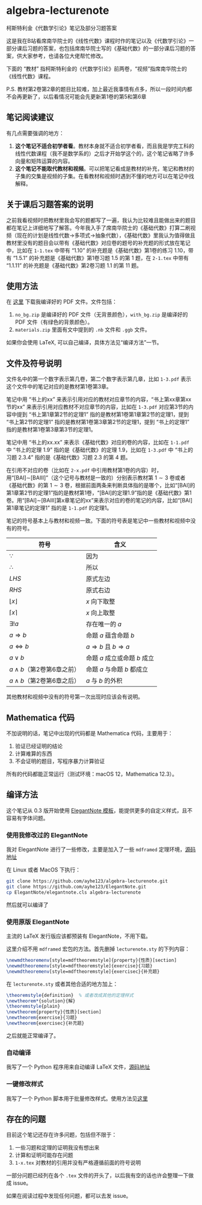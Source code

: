 # algebra-lecturenote
柯斯特利金《代数学引论》笔记及部分习题答案

这是我在B站看席南华院士的《线性代数》课程时作的笔记以及《代数学引论》一部分课后习题的答案，也包括席南华院士写的《基础代数》的一部分课后习题的答案，供大家参考，也请各位大佬帮忙修改。

下面的 “教材” 指柯斯特利金的《代数学引论》前两卷，“视频”指席南华院士的《线性代数》课程。

P.S. 教材第2卷第2章的题目比较难，加上最近我事情有点多，所以一段时间内都不会再更新了，以后看情况可能会先更新第1卷的第5和第6章

## 笔记阅读建议

有几点需要强调的地方：

1. **这个笔记不适合初学者看**。教材本身就不适合初学者看，而且我是学完工科的线性代数课程（我不是数学系的）之后才开始学这个的，这个笔记省略了许多向量和矩阵运算的内容。
2. **这个笔记不能取代教材和视频**。可以把笔记看成是教材的补充，笔记和教材的子集的交集是视频的子集。在看教材和视频时遇到不懂的地方可以在笔记中找解释。

## 关于课后习题答案的说明

之前我看视频时把教材里我会写的题都写了一遍，我认为比较难且能做出来的题目都在笔记上详细地写了解答。今年我入手了席南华院士的《基础代数》打算二刷视频（现在的计划是线性代数->多项式->抽象代数），《基础代数》里我认为值得做且教材里没有的题目会以带有《基础代数》对应卷的题号的补充题的形式放在笔记中，比如在 `1-1.tex` 中带有 “1.10” 的补充题是《基础代数》第1卷的练习 1.10，带有 “1.5.1” 的补充题是《基础代数》第1卷习题 1.5 的第 1 题，在 `2-1.tex` 中带有 “1.1.11” 的补充题是《基础代数》第2卷习题 1.1 的第 11 题。

## 使用方法

在 [这里](https://github.com/ayhe123/algebra-lecturenote/releases) 下载我编译好的 PDF 文件。文件包括：

1. `no_bg.zip` 是编译好的 PDF 文件（无背景颜色），`with_bg.zip` 是编译好的 PDF 文件（有绿色的背景颜色）。
2.  `materials.zip` 里面有文中提到的 `.nb` 文件和 `.ggb` 文件。

如果你会使用 LaTeX, 可以自己编译，具体方法见“编译方法”一节。

## 文件及符号说明

文件名中的第一个数字表示第几卷，第二个数字表示第几章，比如 `1-3.pdf` 表示这个文件中的笔记对应的是教材第1卷第3章。

笔记中用 “书上的xx” 来表示引用对应的教材对应章节的内容，“书上第xx章第xx节的xx” 来表示引用对应教材不对应章节的内容，比如在 `1-3.pdf` 对应第3节的内容中提到 “书上第1章第2节的定理1” 指的是教材第1卷第1章第2节的定理1，提到 “书上第2节的定理1” 指的是教材第1卷第3章第2节的定理1，提到 “书上的定理1” 指的是教材第1卷第3章第3节的定理1。

笔记中用 “书上的xx.xx” 来表示《基础代数》对应的卷的内容，比如在 `1-1.pdf` 中 “书上的定理 1.9” 指的是《基础代数》的定理 1.9，比如在 `1-3.pdf` 中 “书上的习题 2.3.4” 指的是《基础代数》习题 2.3 的第 4 题。

在引用不对应的卷（比如在 `2-x.pdf` 中引用教材第1卷的内容）时，用“[BAI]$\sim$[BAIII]”（这个记号与教材是一致的）分别表示教材第 $1\sim3$ 卷或者《基础代数》的第 $1\sim3$ 卷，根据前面两条来判断具体指的是哪个，比如“[BAI]的第1章第2节的定理1”指的是教材第1卷，“[BAI]的定理1.9”指的是《基础代数》第1卷。用“[BAI]$\sim$[BAIII]第x章笔记的xx”来表示对应的卷的笔记的内容，比如“[BAI]第1章笔记的定理1” 指的是 `1-1.pdf` 的定理1。

笔记的符号基本上与教材和视频一致。下面的符号表是笔记中一些教材和视频中没有的符号。

| 符号                          | 含义                                 |
| ----------------------------- | ------------------------------------ |
| $\because$                    | 因为                                 |
| $\therefore$                  | 所以                                 |
| $LHS$                         | 原式左边                             |
| $RHS$                         | 原式右边                             |
| $\lfloor x \rfloor$           | $x$ 向下取整                         |
| $\lceil x \rceil$             | $x$ 向上取整                         |
| $\exists !a$                  | 存在唯一的 $a$                       |
| $a\Rightarrow b$              | 命题 $a$ 蕴含命题 $b$                |
| $a\Leftrightarrow b$          | $a\Rightarrow b$ 且 $b\Rightarrow a$ |
| $a\vee b$                     | 命题 $a$ 成立或命题 $b$ 成立         |
| $a\wedge b$（第2卷第6章之前） | 命题 $a$ 与命题 $b$ 都成立           |
| $a\wedge b$（第2卷第6章之后） | $a$ 与 $b$ 的外积                    |

其他教材和视频中没有的符号第一次出现时应该会有说明。

## Mathematica 代码

不加说明的话，笔记中出现的代码都是 Mathematica 代码，主要用于：

1. 验证已经证明的结论
2. 计算难算的东西
3. 不会证明的题目，写程序暴力计算验证

所有的代码都能正常运行（测试环境：macOS 12，Mathematica 12.3）。

## 编译方法

这个笔记从 0.3 版开始使用 [ElegantNote 模板](https://github.com/ElegantLaTeX/ElegantNote)，能提供更多的自定义样式，且不容易有字体问题。

### 使用我修改过的 ElegantNote

我对 ElegantNote 进行了一些修改，主要是加入了一些 `mdframed` 定理环境，[源码地址](https://github.com/ayhe123/ElegantNote)

在 Linux 或者 MacOS 下执行：

```bash
git clone https://github.com/ayhe123/algebra-lecturenote.git
git clone https://github.com/ayhe123/ElegantNote.git
cp ElegantNote/elegantnote.cls algebra-lecturenote
```

然后就可以编译了

### 使用原版 ElegantNote

主流的 LaTeX 发行版应该都预装有 ElegantNote，不用下载。

这里介绍不用 `mdframed` 宏包的方法。首先删掉 `lecturenote.sty` 的下列内容：
```LaTeX
\newmdtheoremenv[style=mdftheoremstyle]{property}{性质}[section]
\newmdtheoremenv[style=mdftheoremstyle]{exercise}{习题}
\newmdtheoremenv[style=mdftheoremstyle]{exercisec}{补充题}
```

在 `lecturenote.sty` 或者其他合适的地方加上：

```LaTeX
\theoremstyle{definition}  % 或者改成其他的定理样式
\newtheorem*{solution}{解}
\theoremstyle{plain}
\newtheorem{property}{性质}[section]
\newtheorem{exercise}{习题}
\newtheorem{exercisec}{补充题}
```

之后就能正常编译了。

### 自动编译

我写了一个 Python 程序用来自动编译 LaTeX 文件，[源码地址](https://github.com/ayhe123/LaTeX-batch-builder)

### 一键修改样式

我写了一个 Python 脚本用于批量修改样式。使用方法见[这里](https://github.com/ayhe123/ElegantNote/tree/master/utils)

## 存在的问题

目前这个笔记还存在许多问题，包括但不限于：

1. 一些习题和定理的证明我没有想出来
2. 计算和证明可能存在问题
3. `1-x.tex` 对教材的引用并没有严格遵循前面的符号说明

一部分问题已经列在各个 `.tex` 文件的开头了，以后我有空的话也许会整理一下做成 issue。

如果在阅读过程中发现任何问题，都可以去发 issue。

